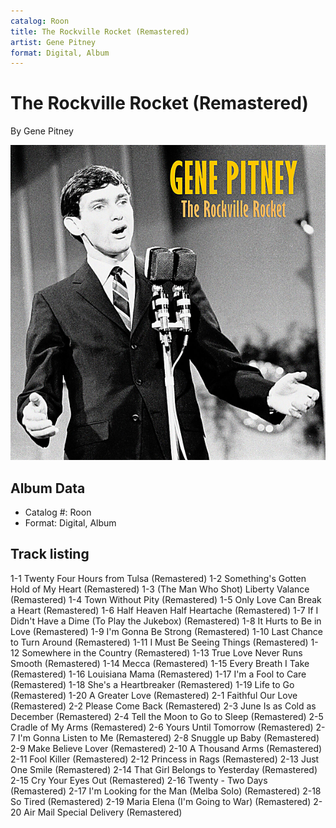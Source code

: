 ```yaml
---
catalog: Roon
title: The Rockville Rocket (Remastered)
artist: Gene Pitney
format: Digital, Album
---
```


# The Rockville Rocket (Remastered)

By Gene Pitney

![](../../assets/albumcovers/Gene_Pitney-The_Rockville_Rocket_Remastered.png)

## Album Data

- Catalog #: Roon
- Format: Digital, Album


## Track listing


1-1 Twenty Four Hours from Tulsa (Remastered)
1-2 Something's Gotten Hold of My Heart (Remastered)
1-3 (The Man Who Shot) Liberty Valance (Remastered)
1-4 Town Without Pity (Remastered)
1-5 Only Love Can Break a Heart (Remastered)
1-6 Half Heaven Half Heartache (Remastered)
1-7 If I Didn't Have a Dime (To Play the Jukebox) (Remastered)
1-8 It Hurts to Be in Love (Remastered)
1-9 I'm Gonna Be Strong (Remastered)
1-10 Last Chance to Turn Around (Remastered)
1-11 I Must Be Seeing Things (Remastered)
1-12 Somewhere in the Country (Remastered)
1-13 True Love Never Runs Smooth (Remastered)
1-14 Mecca (Remastered)
1-15 Every Breath I Take (Remastered)
1-16 Louisiana Mama (Remastered)
1-17 I'm a Fool to Care (Remastered)
1-18 She's a Heartbreaker (Remastered)
1-19 Life to Go (Remastered)
1-20 A Greater Love (Remastered)
2-1 Faithful Our Love (Remastered)
2-2 Please Come Back (Remastered)
2-3 June Is as Cold as December (Remastered)
2-4 Tell the Moon to Go to Sleep (Remastered)
2-5 Cradle of My Arms (Remastered)
2-6 Yours Until Tomorrow (Remastered)
2-7 I'm Gonna Listen to Me (Remastered)
2-8 Snuggle up Baby (Remastered)
2-9 Make Believe Lover (Remastered)
2-10 A Thousand Arms (Remastered)
2-11 Fool Killer (Remastered)
2-12 Princess in Rags (Remastered)
2-13 Just One Smile (Remastered)
2-14 That Girl Belongs to Yesterday (Remastered)
2-15 Cry Your Eyes Out (Remastered)
2-16 Twenty - Two Days (Remastered)
2-17 I'm Looking for the Man (Melba Solo) (Remastered)
2-18 So Tired (Remastered)
2-19 Maria Elena (I'm Going to War) (Remastered)
2-20 Air Mail Special Delivery (Remastered)

